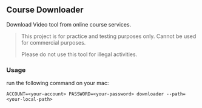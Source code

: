 ## Course Downloader

Download Video tool from online course services.

> This project is for practice and testing purposes only. Cannot be used for commercial purposes. 
> 
> Please do not use this tool for illegal activities.

### Usage

run the following command on your mac:

```
ACCOUNT=<your-account> PASSWORD=<your-password> downloader --path=<your-local-path>
```